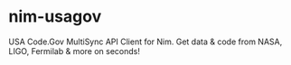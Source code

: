 # nim-usagov
USA Code.Gov MultiSync API Client for Nim. Get data &amp; code from NASA, LIGO, Fermilab &amp; more on seconds!

